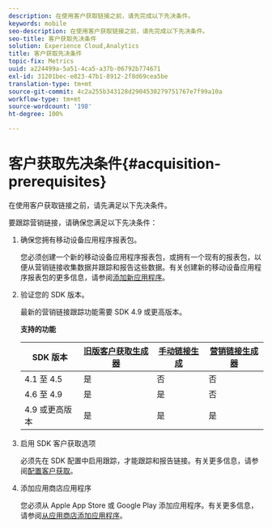 ```yaml
---
description: 在使用客户获取链接之前，请先完成以下先决条件。
keywords: mobile
seo-description: 在使用客户获取链接之前，请先完成以下先决条件。
seo-title: 客户获取先决条件
solution: Experience Cloud,Analytics
title: 客户获取先决条件
topic-fix: Metrics
uuid: a224499a-5a51-4ca5-a37b-06792b774671
exl-id: 31201bec-e823-47b1-8912-2f8d69cea5be
translation-type: tm+mt
source-git-commit: 4c2a255b343128d2904530279751767e7f99a10a
workflow-type: tm+mt
source-wordcount: '198'
ht-degree: 100%

---
```


# 客户获取先决条件{#acquisition-prerequisites}

在使用客户获取链接之前，请先满足以下先决条件。

要跟踪营销链接，请确保您满足以下先决条件：

1. 确保您拥有移动设备应用程序报表包。

   您必须创建一个新的移动设备应用程序报表包，或拥有一个现有的报表包，以便从营销链接收集数据并跟踪和报告这些数据。有关创建新的移动设备应用程序报表包的更多信息，请参阅[添加新应用程序](/help/using/manage-apps/t-new-app.md)。

1. 验证您的 SDK 版本。

   最新的营销链接跟踪功能需要 SDK 4.9 或更高版本。

   **支持的功能**

   | SDK 版本 | [旧版客户获取生成器](/help/using/acquisition-main/c-marketing-links-builder/t-create-edit-adobe-links/c-use-legacy-acquisition-links/c-use-legacy-acquisition-links.md) | [手动链接生成](/help/using/acquisition-main/c-marketing-links-builder/acquisition-link-manual.md) | [营销链接生成器](/help/using/acquisition-main/c-marketing-links-builder/c-marketing-links-builder.md) |
   |--- |--- |--- |--- |
   | 4.1 至 4.5 | 是 | 否 | 否 |
   | 4.6 至 4.9 | 是 | 是 | 否 |
   | 4.9 或更高版本 | 是 | 是 | 是 |

1. 启用 SDK 客户获取选项

   必须先在 SDK 配置中启用跟踪，才能跟踪和报告链接。有关更多信息，请参阅[配置客户获取](/help/using/acquisition-main/t-enable-acquisition.md)。

1. 添加应用商店应用程序

   您必须从 Apple App Store 或 Google Play 添加应用程序。有关更多信息，请参阅[从应用商店添加应用程序](/help/using/manage-apps/c-app-store/t-app-store-app.md)。
